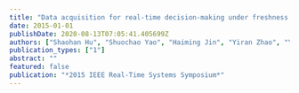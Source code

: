 ```yaml
---
title: "Data acquisition for real-time decision-making under freshness constraints"
date: 2015-01-01
publishDate: 2020-08-13T07:05:41.405699Z
authors: ["Shaohan Hu", "Shuochao Yao", "Haiming Jin", "Yiran Zhao", "Yitao Hu", "Xiaochen Liu", "Nooreddin Naghibolhosseini", "Shen Li", "Akash Kapoor", "William Dron", " others"]
publication_types: ["1"]
abstract: ""
featured: false
publication: "*2015 IEEE Real-Time Systems Symposium*"
---
```



